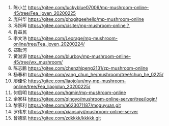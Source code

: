 1.  陈小兰  https://gitee.com/luckyblue07006/mp-mushroom-online-45/tree/Fea_joven_20200225
2. 庞兴华 https://gitee.com/phxgitgeehello/mp-mushroom-online
3. 冯跃晖 https://gitee.com/cisiter/mp-mushroom-online？
4. 肖益民
5. 李文浩 https://gitee.com/Leorage/mp-mushroom-online/tree/Fea_joven_20200224/
6. 郑耿河
7. 黄滋源 https://gitee.com/blurboy/mp-mushroom-online-45/tree/wx_mushroom/
8. 陈志鹏 https://gitee.com/chenzhipeng2131/zp-mushroom-online
9. 杨春和 https://gitee.com/yang_chun_he/mushroom/tree/chun_he_0225/
10. 廖佳伦 https://gitee.com/liaojolun/my-mp-mushroom-online/tree/Fea_liaojolun_20200225/
11. 何启明 https://gitee.com/hqmin/mp-mushroom-online
12.  余家柱 https://gitee.com/qingyo/mushroom-online-server/tree/login/
13.  黎家利  https://gitee.com/a623071187/moguyuan.git
14.  罗伟东  https://gitee.com/xiaosuiyi/mushroom-online-server
15.  曾德凯  https://gitee.com/zdkkkk/kkkkk.git 

 

